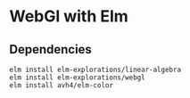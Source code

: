 # WebGl with Elm

## Dependencies
```
elm install elm-explorations/linear-algebra
elm install elm-explorations/webgl
elm install avh4/elm-color
```